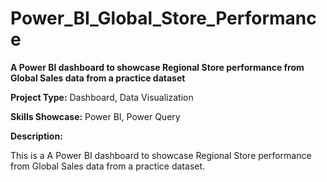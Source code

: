 # Power_BI_Global_Store_Performance

**A Power BI dashboard to showcase Regional Store performance from Global Sales data from a practice dataset**

**Project Type:** Dashboard, Data Visualization

**Skills Showcase:** Power BI, Power Query

**Description:**

This is a A Power BI dashboard to showcase Regional Store performance from Global Sales data from a practice dataset.
